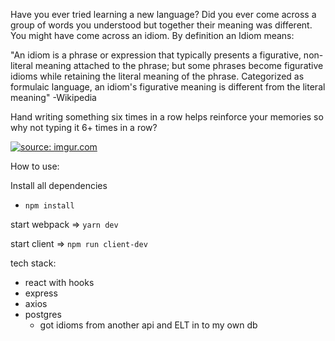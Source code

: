 Have you ever tried learning a new language? Did you ever come across a group of words you understood but together their meaning was different. You might have come across an idiom. By definition an Idiom means:
<p>
<p>
  "An idiom is a phrase or expression that typically presents a figurative, non-literal meaning attached to the phrase; but some phrases become figurative idioms while retaining the literal meaning of the phrase. Categorized as formulaic language, an idiom's figurative meaning is different from the literal meaning" -Wikipedia

Hand writing something six times in a row helps reinforce your memories so why not typing it 6+ times in a row?

<a href="https://imgur.com/k3jb7U0"><img src="https://i.imgur.com/k3jb7U0.gif" title="source: imgur.com" /></a>

How to use:

Install all dependencies
  -   `npm install`

start webpack => `yarn dev`

start client => `npm run client-dev`

tech stack:
  - react with hooks
  - express
  - axios
  - postgres
    - got idioms from another api and ELT in to my own db
